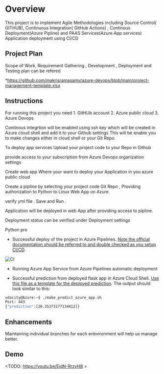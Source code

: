 # Overview

This project is to implement Agile Methodologies including Source Control( GITHUB), Continuous Integration( GitHub Actions) , Continous Deployment(Azure Pipline) and PAAS Services(Azure App services) Application deployment using CI/CD 

## Project Plan

Scope of Work, Requirement Gathering , Development , Deployment and Testing plan can be refered 

*https://github.com/makrisramasamy/azure-devops/blob/main/project-management-template.xlsx

## Instructions

For running this project you need 1. GitHUb account 2. Azure public cloud 3. Azure Devops 

Continous integrtion will be enabled using ssh key which will be created in Azure cloud shell and add it to your Github settings
This will be enable you to make changes either in cloud shell or your Git Repo.

To deploy app services Upload your project code to your Repo in Github

provide access to your subscription from Azure Devops organization settings

Create  web app Where your want to deploy your Application in you azure public cloud

Create a pipline by selecting your project code Git Repo , Providing authorization to Python to Linux Web App on Azure 

verify yml file . Save and Run . 

Application will be deployed in web App after providing access to pipline.

Deployment status can be verified under Deployment settings

Python pro


* Successful deploy of the project in Azure Pipelines.  [Note the official documentation should be referred to and double checked as you setup CI/CD](https://docs.microsoft.com/en-us/azure/devops/pipelines/ecosystems/python-webapp?view=azure-devops).

![CI](https://github.com/makrisramasamy/azure-devops/workflows/CI/badge.svg)

* Running Azure App Service from Azure Pipelines automatic deployment

* Successful prediction from deployed flask app in Azure Cloud Shell.  [Use this file as a template for the deployed prediction](https://github.com/udacity/nd082-Azure-Cloud-DevOps-Starter-Code/blob/master/C2-AgileDevelopmentwithAzure/project/starter_files/flask-sklearn/make_predict_azure_app.sh).
The output should look similar to this:

```bash
udacity@Azure:~$ ./make_predict_azure_app.sh
Port: 443
{"prediction":[20.35373177134412]}
```


## Enhancements

Maintaining individual branches for each enbvironment will help us manage better.

## Demo 

<TODO: https://youtu.be/EjdN-RrzyH8 >


